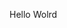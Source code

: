 Hello Wolrd























































































































































































































































































































































































































































































































































































































































































































































































































































































































































































































































































































































































































































































































































































































































































































































































































































































































































































































































































































































































































































































































































































































































































































































































































































































































































































































































































































































































































































































































































































































































































































































































































































































































































































































































































































































































































































































































































































































































































































































































































